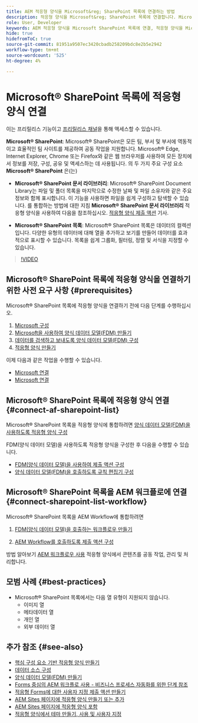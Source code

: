 ```yaml
---
title: AEM 적응형 양식을 Microsoft&reg; SharePoint 목록에 연결하는 방법
description: 적응형 양식을 Microsoft&reg; SharePoint 목록에 연결합니다. Microsoft&reg; SharePoint 목록을 구성하고 구성을 사용하여 FDM(양식 데이터 모델)을 만드는 방법에 대해 알아봅니다. 또한 FDM을 적응형 양식과 통합하는 방법도 알아봅니다.
role: User, Developer
keywords: AEM 적응형 양식을 Microsoft SharePoint 목록에 연결, 적응형 양식을 Microsoft SharePoint 목록에 연결, AEM 적응형 양식을 Microsoft SharePoint 목록에 통합, 적응형 양식을 Microsoft 목록에 통합, 적응형 양식의 데이터를 SharePoint 목록에 제출, SharePoint 워크플로우를 AEM SharePoint 목록에 제출.
hide: true
hidefromToC: true
source-git-commit: 81951a9507ec3420cbadb258209bdc8e2b5e2942
workflow-type: tm+mt
source-wordcount: '525'
ht-degree: 4%

---
```



# Microsoft® SharePoint 목록에 적응형 양식 연결

<span class="preview"> 이는 프리릴리스 기능이고 [프리릴리스 채널](https://experienceleague.adobe.com/docs/experience-manager-cloud-service/content/release-notes/prerelease.html#new-features)을 통해 액세스할 수 있습니다. </span>

**Microsoft® SharePoint**: Microsoft® SharePoint은 모든 팀, 부서 및 부서에 역동적이고 효율적인 팀 사이트를 제공하여 공동 작업을 지원합니다. Microsoft® Edge, Internet Explorer, Chrome 또는 Firefox와 같은 웹 브라우저를 사용하여 모든 장치에서 정보를 저장, 구성, 공유 및 액세스하는 데 사용됩니다. 의 두 가지 주요 구성 요소 **Microsoft® SharePoint** 은(는)

* **Microsoft® SharePoint 문서 라이브러리**: Microsoft® SharePoint Document Library는 파일 및 폴더 목록을 마지막으로 수정한 날짜 및 파일 소유자와 같은 주요 정보와 함께 표시합니다. 이 기능을 사용하면 파일을 쉽게 구성하고 탐색할 수 있습니다.
를 통합하는 방법에 대한 지침 **Microsoft® SharePoint 문서 라이브러리** 적응형 양식을 사용하여 다음을 참조하십시오. [적응형 양식 제출 액션](/help/forms/configuring-submit-actions.md#submit-to-sharepoint) 기사.

* **Microsoft® SharePoint 목록**: Microsoft® SharePoint 목록은 데이터의 컬렉션입니다. 다양한 유형의 데이터에 대해 열을 추가하고 보기를 만들어 데이터를 효과적으로 표시할 수 있습니다. 목록을 쉽게 그룹화, 필터링, 정렬 및 서식을 지정할 수 있습니다.

>[!VIDEO](https://video.tv.adobe.com/v/3424820/connect-aem-adaptive-form-to-sharepointlist/?quality=12&learn=on)

## Microsoft® SharePoint 목록에 적응형 양식을 연결하기 위한 사전 요구 사항 {#prerequisites}

Microsoft® SharePoint 목록에 적응형 양식을 연결하기 전에 다음 단계를 수행하십시오.

1. [Microsoft 구성](/help/forms/configure-data-sources.md#configure-microsoft-sharepoint-list)
1. [Microsoft을 사용하여 양식 데이터 모델(FDM) 만들기](/help/forms/create-form-data-models.md)
1. [데이터를 검색하고 보내도록 양식 데이터 모델(FDM) 구성](/help/forms/work-with-form-data-model.md#configure-services)
1. [적응형 양식 만들기](/help/forms/creating-adaptive-form-core-components.md)

이제 다음과 같은 작업을 수행할 수 있습니다.

* [Microsoft 연결](#connect-an-adaptive-form-to-microsoft-sharepoint-list-connect-af-sharepoint-list)
* [Microsoft 연결](#connect-sharepoint-list-workflow)

## Microsoft® SharePoint 목록에 적응형 양식 연결 {#connect-af-sharepoint-list}

Microsoft® SharePoint 목록을 적응형 양식에 통합하려면 [양식 데이터 모델(FDM)을 사용하도록 적응형 양식 구성](/help/forms/creating-adaptive-form-core-components.md#configure-a-schema-or-form-data-model-for-an-adaptive-formconfigure-schema-or-data-model-for-form)

FDM(양식 데이터 모델)을 사용하도록 적응형 양식을 구성한 후 다음을 수행할 수 있습니다.

* [FDM(양식 데이터 모델)을 사용하여 제출 액션 구성](/help/forms/configuring-submit-actions.md#submit-using-form-data-model)
* [양식 데이터 모델(FDM)을 호출하도록 규칙 편집기 구성](/help/forms/rule-editor.md#invoke-form-data-model-service-invoke)

## Microsoft® SharePoint 목록을 AEM 워크플로에 연결 {#connect-sharepoint-list-workflow}

Microsoft® SharePoint 목록을 AEM Workflow에 통합하려면

1. [FDM(양식 데이터 모델)을 호출하는 워크플로우 만들기](https://experienceleague.adobe.com/docs/experience-manager-65/developing/extending-aem/extending-workflows/workflows-models.html)

   <!--
    To create a workflow with the editor:
    1.  Go to your **AEM Forms Author** instance > **[!UICONTROL Tools]** > **[!UICONTROL Workflow]** > **[!UICONTROL Models]**.
    1.  Click **[!UICONTROL Create]** > **[!UICONTROL Create Model]**. The Add Workflow Model dialog appears. 
    1. Specify **[!UICONTROL Title]** and **[!UICONTROL Name (optional)]**.
    1. Click **[!UICONTROL Done]**. The new model is listed in the Workflow Models console.
    1. Select your new workflow, then use **[!UICONTROL Edit]** to open it for configuration.
    1. Add **[!UICONTROL Invoke Form Data Model Service]** step to your workflow.
    1. Confirm the changes with Sync (editor toolbar) to generate the runtime model.
    -->

1. [AEM Workflow를 호출하도록 제출 액션 구성](/help/forms/configuring-submit-actions.md#invoke-an-aem-workflow)


방법 알아보기 [AEM 워크플로우 사용](https://experienceleague.adobe.com/docs/experience-manager-learn/foundation/workflow/use-workflow.html) 적응형 양식에서 콘텐츠를 공동 작업, 관리 및 처리합니다.

## 모범 사례 {#best-practices}

<!-- * For storing data in a tabular format or implementing data permissions, it is advisable to use Microsoft&reg; SharePoint List rather than Microsoft&reg; SharePoint Document Library. -->
* Microsoft® SharePoint 목록에서는 다음 열 유형이 지원되지 않습니다.
   * 이미지 열
   * 메타데이터 열
   * 개인 열
   * 외부 데이터 열

## 추가 참조 {#see-also}

* [핵심 구성 요소 기반 적응형 양식 만들기](/help/forms/creating-adaptive-form-core-components.md)
* [데이터 소스 구성](/help/forms/configuring-submit-actions.md)
* [양식 데이터 모델(FDM) 만들기](/help/forms/create-form-data-models.md)
* [Forms 중심의 AEM 워크플로 사용 - 비즈니스 프로세스 자동화를 위한 단계 참조](/help/forms/aem-forms-workflow-step-reference.md)
* [적응형 Forms에 대한 사용자 지정 제출 액션 만들기](/help/forms/custom-submit-action-form.md)
* [AEM Sites 페이지에 적응형 양식 만들기 또는 추가](/help/forms/create-or-add-an-adaptive-form-to-aem-sites-page.md)
* [AEM Sites 페이지에 적응형 양식 포함](/help/forms/embed-adaptive-form-aem-sites.md)
* [적응형 양식에서 테마 만들기, 사용 및 사용자 지정](/help/forms/using-themes-in-core-components.md)







